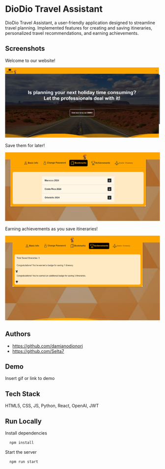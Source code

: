 
# DioDio Travel Assistant

DioDio Travel Assistant, a user-friendly
application designed to streamline travel
planning. Implemented features for creating and
saving itineraries, personalized travel
recommendations, and earning achievements.

## Screenshots

Welcome to our website!


<img src="Screenshot 2024-05-25 182716.png" width=700px>


Save them for later!


<img src="Screenshot 2024-03-18 154008.png" width=700px>


Earning achievements as you save itineraries!


<img src="Screenshot 2024-03-18 153708.png" width=700px>

## Authors

- https://github.com/damianodionori
- https://github.com/Selta7


## Demo

Insert gif or link to demo


## Tech Stack

HTML5, CSS, JS, Python, React, OpenAI, JWT


## Run Locally

Install dependencies

```bash
  npm install
```

Start the server

```bash
  npm run start
```

